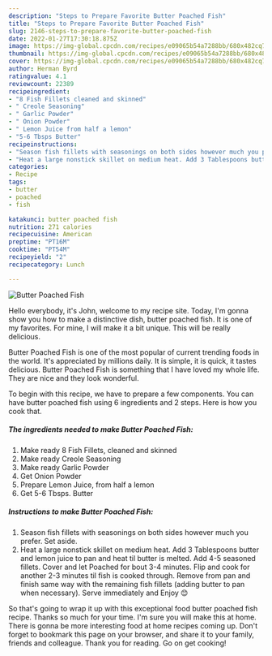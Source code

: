 ```yaml
---
description: "Steps to Prepare Favorite Butter Poached Fish"
title: "Steps to Prepare Favorite Butter Poached Fish"
slug: 2146-steps-to-prepare-favorite-butter-poached-fish
date: 2022-01-27T17:30:18.875Z
image: https://img-global.cpcdn.com/recipes/e09065b54a7288bb/680x482cq70/butter-poached-fish-recipe-main-photo.jpg
thumbnail: https://img-global.cpcdn.com/recipes/e09065b54a7288bb/680x482cq70/butter-poached-fish-recipe-main-photo.jpg
cover: https://img-global.cpcdn.com/recipes/e09065b54a7288bb/680x482cq70/butter-poached-fish-recipe-main-photo.jpg
author: Herman Byrd
ratingvalue: 4.1
reviewcount: 22389
recipeingredient:
- "8 Fish Fillets cleaned and skinned"
- " Creole Seasoning"
- " Garlic Powder"
- " Onion Powder"
- " Lemon Juice from half a lemon"
- "5-6 Tbsps Butter"
recipeinstructions:
- "Season fish fillets with seasonings on both sides however much you prefer. Set aside."
- "Heat a large nonstick skillet on medium heat. Add 3 Tablespoons butter and lemon juice to pan and heat til butter is melted. Add 4-5 seasoned fillets. Cover and let Poached for bout 3-4 minutes. Flip and cook for another 2-3 minutes til fish is cooked through. Remove from pan and finish same way with the remaining fish fillets (adding butter to pan when necessary). Serve immediately and Enjoy 😊"
categories:
- Recipe
tags:
- butter
- poached
- fish

katakunci: butter poached fish 
nutrition: 271 calories
recipecuisine: American
preptime: "PT16M"
cooktime: "PT54M"
recipeyield: "2"
recipecategory: Lunch

---
```



![Butter Poached Fish](https://img-global.cpcdn.com/recipes/e09065b54a7288bb/680x482cq70/butter-poached-fish-recipe-main-photo.jpg)

Hello everybody, it's John, welcome to my recipe site. Today, I'm gonna show you how to make a distinctive dish, butter poached fish. It is one of my favorites. For mine, I will make it a bit unique. This will be really delicious.

Butter Poached Fish is one of the most popular of current trending foods in the world. It's appreciated by millions daily. It is simple, it is quick, it tastes delicious. Butter Poached Fish is something that I have loved my whole life. They are nice and they look wonderful.




To begin with this recipe, we have to prepare a few components. You can have butter poached fish using 6 ingredients and 2 steps. Here is how you cook that.

<!--inarticleads1-->

##### The ingredients needed to make Butter Poached Fish:

1. Make ready 8 Fish Fillets, cleaned and skinned
1. Make ready  Creole Seasoning
1. Make ready  Garlic Powder
1. Get  Onion Powder
1. Prepare  Lemon Juice, from half a lemon
1. Get 5-6 Tbsps. Butter




<!--inarticleads2-->

##### Instructions to make Butter Poached Fish:

1. Season fish fillets with seasonings on both sides however much you prefer. Set aside.
1. Heat a large nonstick skillet on medium heat. Add 3 Tablespoons butter and lemon juice to pan and heat til butter is melted. Add 4-5 seasoned fillets. Cover and let Poached for bout 3-4 minutes. Flip and cook for another 2-3 minutes til fish is cooked through. Remove from pan and finish same way with the remaining fish fillets (adding butter to pan when necessary). Serve immediately and Enjoy 😊




So that's going to wrap it up with this exceptional food butter poached fish recipe. Thanks so much for your time. I'm sure you will make this at home. There is gonna be more interesting food at home recipes coming up. Don't forget to bookmark this page on your browser, and share it to your family, friends and colleague. Thank you for reading. Go on get cooking!
